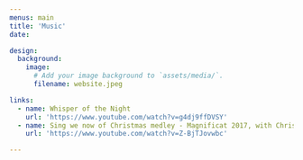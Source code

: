```yaml
---
menus: main
title: 'Music'
date: 

design:
  background:
    image:
      # Add your image background to `assets/media/`.
      filename: website.jpeg

links:
  - name: Whisper of the Night
    url: 'https://www.youtube.com/watch?v=g4dj9ffDVSY'
  - name: Sing we now of Christmas medley - Magnificat 2017, with Christ University Choir
    url: 'https://www.youtube.com/watch?v=Z-BjTJovwbc'

---
```


